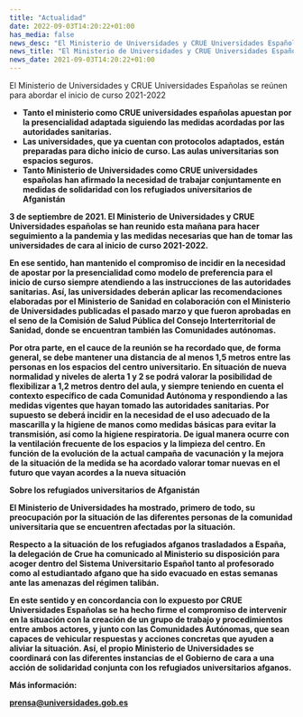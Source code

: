 ```yaml
---
title: "Actualidad"   
date: 2022-09-03T14:20:22+01:00
has_media: false
news_desc: "El Ministerio de Universidades y CRUE Universidades Españolas se reúnen para abordar el inicio de curso 2021-2022"
news_title: "El Ministerio de Universidades y CRUE Universidades Españolas se reúnen para abordar el inicio de curso 2021-2022"
news_date: 2021-09-03T14:20:22+01:00
---
```

<p>El Ministerio de Universidades y CRUE Universidades Españolas se reúnen para abordar el inicio de curso 2021-2022</p>
<ul>
<li><b>Tanto el ministerio como CRUE universidades españolas apuestan por la presencialidad adaptada siguiendo las medidas acordadas por las autoridades sanitarias.</b></li>
<li><b>Las universidades, que ya cuentan con protocolos adaptados, están preparadas para dicho inicio de curso. Las aulas universitarias son espacios seguros.</b></li>
<li><b>Tanto Ministerio de Universidades como CRUE universidades españolas han afirmado la necesidad de trabajar conjuntamente en medidas de solidaridad con los refugiados universitarios de Afganistán</li>
</ul>
<p>3 de septiembre de 2021. El Ministerio de Universidades y CRUE Universidades españolas se han reunido esta mañana para hacer seguimiento a la pandemia y las medidas necesarias que han de tomar las universidades de cara al inicio de curso 2021-2022.</p>
<p>En ese sentido, han mantenido el compromiso de incidir en la necesidad de apostar por la presencialidad como modelo de preferencia para el inicio de curso siempre atendiendo a las instrucciones de las autoridades sanitarias. Así, las universidades deberán aplicar las recomendaciones elaboradas por el Ministerio de Sanidad en colaboración con el Ministerio de Universidades publicadas el pasado marzo y que fueron aprobadas en el seno de la Comisión de Salud Pública del Consejo Interterritorial de Sanidad, donde se encuentran también las Comunidades autónomas.</p>
<p>Por otra parte, en el cauce de la reunión se ha recordado que, de forma general, se debe mantener una distancia de al menos 1,5 metros entre las personas en los espacios del centro universitario. En situación de nueva normalidad y niveles de alerta 1 y 2 se podrá valorar la posibilidad de flexibilizar a 1,2 metros dentro del aula, y siempre teniendo en cuenta el contexto específico de cada Comunidad Autónoma y respondiendo a las medidas vigentes que hayan tomado las autoridades sanitarias. Por supuesto se deberá incidir en la necesidad de el uso adecuado de la mascarilla y la higiene de manos como medidas básicas para evitar la transmisión, así como la higiene respiratoria. De igual manera ocurre con la ventilación frecuente de los espacios y la limpieza del centro. En función de la evolución de la actual campaña de vacunación y la mejora de la situación de la medida se ha acordado valorar tomar nuevas en el futuro que vayan acordes a la nueva situación</p>
<p><b>Sobre los refugiados universitarios de Afganistán</b></p>
<p>El Ministerio de Universidades ha mostrado, primero de todo, su preocupación por la situación de las diferentes personas de la comunidad universitaria que se encuentren afectadas por la situación.</p>
<p>Respecto a la situación de los refugiados afganos trasladados a España, la delegación de Crue ha comunicado al Ministerio su disposición para acoger dentro del Sistema Universitario Español tanto al profesorado como al estudiantado afgano que ha sido evacuado en estas semanas ante las amenazas del régimen talibán.</p>
<p>En este sentido y en concordancia con lo expuesto por CRUE Universidades Españolas se ha hecho firme el compromiso de intervenir en la situación con la creación de un grupo de trabajo y procedimientos entre ambos actores, y junto con las Comunidades Autónomas, que sean capaces de vehicular respuestas y acciones concretas que ayuden a aliviar la situación. Así, el propio Ministerio de Universidades se coordinará con las diferentes instancias de el Gobierno de cara a una acción de solidaridad conjunta con los refugiados universitarios afganos.</p>
<p>Más información:</p>
<p><a href="mailto:prensa@universidades.gob.es">prensa@universidades.gob.es</a></p>